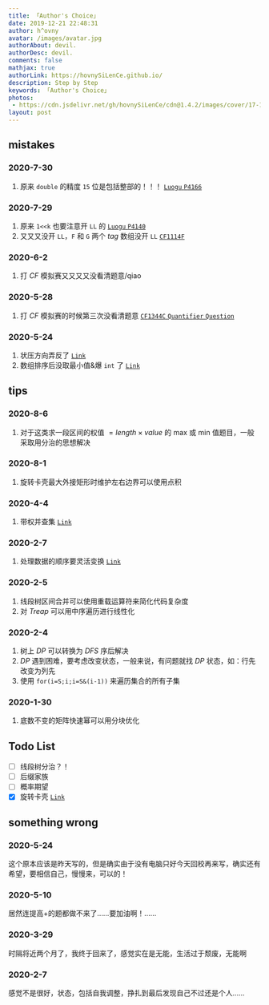 ```yaml
---
title: 「Author's Choice」
date: 2019-12-21 22:48:31
author: h^ovny
avatar: /images/avatar.jpg
authorAbout: devil.
authorDesc: devil.
comments: false
mathjax: true
authorLink: https://hovnySiLenCe.github.io/
description: Step by Step
keywords: 「Author's Choice」
photos:
 - https://cdn.jsdelivr.net/gh/hovnySiLenCe/cdn@1.4.2/images/cover/17-1.jpg
layout: post
---
```


## mistakes

### 2020-7-30
1. 原来 `double` 的精度 `15` 位是包括整部的！！！ [$\mathtt{Luogu\ P4166}$](https://www.luogu.com.cn/problem/P4140)

### 2020-7-29
1. 原来 `1<<k` 也要注意开 `LL` 的 [$\mathtt{Luogu\ P4140}$](https://www.luogu.com.cn/problem/P4140)
2. 又又又没开 `LL`，`F` 和 `G` 两个 $tag$ 数组没开 `LL` [$\mathtt{CF1114F}$](https://www.luogu.com.cn/problem/CF1114F)

### 2020-6-2
1. 打 $CF$ 模拟赛又又又又没看清题意/qiao

### 2020-5-28
1. 打 $CF$ 模拟赛的时候第三次没看清题意 [$\mathtt{CF1344C\ Quantifier\ Question}$](https://www.luogu.com.cn/problem/CF1344C)

### 2020-5-24
1. 状压方向弄反了 [$\mathtt{Link}$](https://www.luogu.com.cn/problem/P1391)
2. 数组排序后没取最小值&爆 `int` 了 [$\mathtt{Link}$](https://www.luogu.com.cn/problem/CF161B)

## tips

### 2020-8-6
1. 对于这类求一段区间的权值 $=length\times value$ 的 max 或 min 值题目，一般采取用分治的思想解决

### 2020-8-1
1. 旋转卡壳最大外接矩形时维护左右边界可以使用点积

### 2020-4-4
1. 带权并查集 [$\mathtt{Link}$](https://www.luogu.com.cn/problem/P4079)

### 2020-2-7
1. 处理数据的顺序要灵活变换 [$\mathtt{Link}$](https://hovnysilence.github.io/2020/02/07/Luogu_P3963-[TJOI2013]Scholarship-Solution/)

### 2020-2-5
1. 线段树区间合并可以使用重载运算符来简化代码复杂度
2. 对 $Treap$ 可以用中序遍历进行线性化

### 2020-2-4
1. 树上 $DP$ 可以转换为 $DFS$ 序后解决
2. $DP$ 遇到困难，要考虑改变状态，一般来说，有问题就找 $DP$ 状态，如：行先改变为列先
3. 使用 `for(i=S;i;i=S&(i-1))` 来遍历集合的所有子集

### 2020-1-30
1. 底数不变的矩阵快速幂可以用分块优化

## Todo List

- [ ] 线段树分治？！
- [ ] 后缀家族
- [ ] 概率期望
- [x] 旋转卡壳 [$\mathtt{Link}$](https://blog.csdn.net/pi9nc/article/details/11715227)

## something wrong

### 2020-5-24

这个原本应该是昨天写的，但是确实由于没有电脑只好今天回校再来写，确实还有希望，要相信自己，慢慢来，可以的！

### 2020-5-10

居然连提高+的题都做不来了……要加油啊！……

### 2020-3-29

时隔将近两个月了，我终于回来了，感觉实在是无能，生活过于颓废，无能啊

### 2020-2-7

感觉不是很好，状态，包括自我调整，挣扎到最后发现自己不过还是个人……
